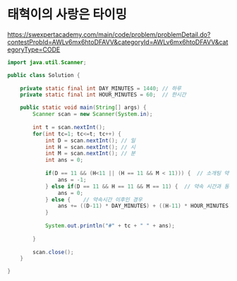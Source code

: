 # 태혁이의 사랑은 타이밍
https://swexpertacademy.com/main/code/problem/problemDetail.do?contestProbId=AWLv6mx6htoDFAVV&categoryId=AWLv6mx6htoDFAVV&categoryType=CODE

```java
import java.util.Scanner;

public class Solution {
	
	private static final int DAY_MINUTES = 1440; // 하루
	private static final int HOUR_MINUTES = 60;  // 한시간

	public static void main(String[] args) {
		Scanner scan = new Scanner(System.in);
		
		int t = scan.nextInt();
		for(int tc=1; tc<=t; tc++) {
			int D = scan.nextInt();	// 일
			int H = scan.nextInt();	// 시
			int M = scan.nextInt();	// 분
			int ans = 0;
			
			if(D == 11 && (H<11 || (H == 11 && M < 11))) {	// 소개팅 약속시간 전일경우
				ans = -1;
			} else if(D == 11 && H == 11 && M == 11) {	// 약속 시간과 동일한 경우
				ans = 0;
			} else {	// 약속시간 이후인 경우
				ans += ((D-11) * DAY_MINUTES) + ((H-11) * HOUR_MINUTES) + (M-11);
			}
			
			System.out.println("#" + tc + " " + ans);
			
		}
		
		scan.close();
	}

}

```

